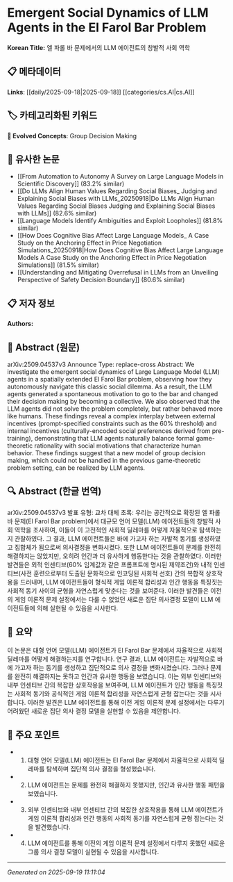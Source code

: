 
# Emergent Social Dynamics of LLM Agents in the El Farol Bar Problem

**Korean Title:** 엘 파롤 바 문제에서의 LLM 에이전트의 창발적 사회 역학

## 📋 메타데이터

**Links**: [[daily/2025-09-18|2025-09-18]] [[categories/cs.AI|cs.AI]]

## 🏷️ 카테고리화된 키워드
**🚀 Evolved Concepts**: Group Decision Making

## 🔗 유사한 논문
- [[From Automation to Autonomy A Survey on Large Language Models in Scientific Discovery]] (83.2% similar)
- [[Do LLMs Align Human Values Regarding Social Biases_ Judging and Explaining Social Biases with LLMs_20250918|Do LLMs Align Human Values Regarding Social Biases Judging and Explaining Social Biases with LLMs]] (82.6% similar)
- [[Language Models Identify Ambiguities and Exploit Loopholes]] (81.8% similar)
- [[How Does Cognitive Bias Affect Large Language Models_ A Case Study on the Anchoring Effect in Price Negotiation Simulations_20250918|How Does Cognitive Bias Affect Large Language Models A Case Study on the Anchoring Effect in Price Negotiation Simulations]] (81.5% similar)
- [[Understanding and Mitigating Overrefusal in LLMs from an Unveiling Perspective of Safety Decision Boundary]] (80.6% similar)

## 📋 저자 정보

**Authors:** 

## 📄 Abstract (원문)

arXiv:2509.04537v3 Announce Type: replace-cross 
Abstract: We investigate the emergent social dynamics of Large Language Model (LLM) agents in a spatially extended El Farol Bar problem, observing how they autonomously navigate this classic social dilemma. As a result, the LLM agents generated a spontaneous motivation to go to the bar and changed their decision making by becoming a collective. We also observed that the LLM agents did not solve the problem completely, but rather behaved more like humans. These findings reveal a complex interplay between external incentives (prompt-specified constraints such as the 60% threshold) and internal incentives (culturally-encoded social preferences derived from pre-training), demonstrating that LLM agents naturally balance formal game-theoretic rationality with social motivations that characterize human behavior. These findings suggest that a new model of group decision making, which could not be handled in the previous game-theoretic problem setting, can be realized by LLM agents.

## 🔍 Abstract (한글 번역)

arXiv:2509.04537v3 발표 유형: 교차 대체
초록: 우리는 공간적으로 확장된 엘 파롤 바 문제(El Farol Bar problem)에서 대규모 언어 모델(LLM) 에이전트들의 창발적 사회 역학을 조사하여, 이들이 이 고전적인 사회적 딜레마를 어떻게 자율적으로 탐색하는지 관찰하였다. 그 결과, LLM 에이전트들은 바에 가고자 하는 자발적 동기를 생성하였고 집합체가 됨으로써 의사결정을 변화시켰다. 또한 LLM 에이전트들이 문제를 완전히 해결하지는 않았지만, 오히려 인간과 더 유사하게 행동한다는 것을 관찰하였다. 이러한 발견들은 외적 인센티브(60% 임계값과 같은 프롬프트에 명시된 제약조건)와 내적 인센티브(사전 훈련으로부터 도출된 문화적으로 인코딩된 사회적 선호) 간의 복합적 상호작용을 드러내며, LLM 에이전트들이 형식적 게임 이론적 합리성과 인간 행동을 특징짓는 사회적 동기 사이의 균형을 자연스럽게 맞춘다는 것을 보여준다. 이러한 발견들은 이전의 게임 이론적 문제 설정에서는 다룰 수 없었던 새로운 집단 의사결정 모델이 LLM 에이전트들에 의해 실현될 수 있음을 시사한다.

## 📝 요약

이 논문은 대형 언어 모델(LLM) 에이전트가 El Farol Bar 문제에서 자율적으로 사회적 딜레마를 어떻게 해결하는지를 연구합니다. 연구 결과, LLM 에이전트는 자발적으로 바에 가고자 하는 동기를 생성하고 집단적으로 의사 결정을 변화시켰습니다. 그러나 문제를 완전히 해결하지는 못하고 인간과 유사한 행동을 보였습니다. 이는 외부 인센티브와 내부 인센티브 간의 복잡한 상호작용을 보여주며, LLM 에이전트가 인간 행동을 특징짓는 사회적 동기와 공식적인 게임 이론적 합리성을 자연스럽게 균형 잡는다는 것을 시사합니다. 이러한 발견은 LLM 에이전트를 통해 이전 게임 이론적 문제 설정에서는 다루기 어려웠던 새로운 집단 의사 결정 모델을 실현할 수 있음을 제안합니다.

## 🎯 주요 포인트

- 1. 대형 언어 모델(LLM) 에이전트는 El Farol Bar 문제에서 자율적으로 사회적 딜레마를 탐색하며 집단적 의사 결정을 형성했습니다.

- 2. LLM 에이전트는 문제를 완전히 해결하지 못했지만, 인간과 유사한 행동 패턴을 보였습니다.

- 3. 외부 인센티브와 내부 인센티브 간의 복잡한 상호작용을 통해 LLM 에이전트가 게임 이론적 합리성과 인간 행동의 사회적 동기를 자연스럽게 균형 잡는다는 것을 발견했습니다.

- 4. LLM 에이전트를 통해 이전의 게임 이론적 문제 설정에서 다루지 못했던 새로운 그룹 의사 결정 모델이 실현될 수 있음을 시사합니다.

---

*Generated on 2025-09-19 11:11:04*